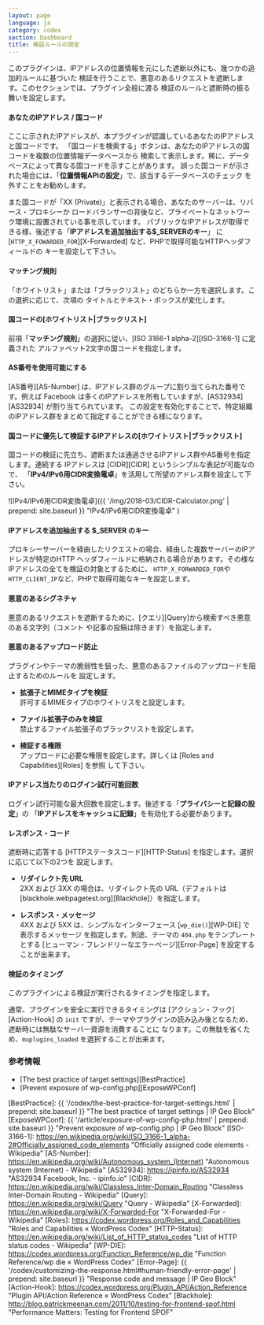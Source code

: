 ```yaml
---
layout: page
language: ja
category: codex
section: Dashboard
title: 検証ルールの設定
---
```


このプラグインは、IPアドレスの位置情報を元にした遮断以外にも、幾つかの追加的ルールに基づいた
検証を行うことで、悪意のあるリクエストを遮断します。このセクションでは、プラグイン全般に渡る
検証のルールと遮断時の振る舞いを設定します。

<!--more-->

#### あなたのIPアドレス / 国コード ####

ここに示されたIPアドレスが、本プラグインが認識しているあなたのIPアドレスと国コードです。
「国コードを検索する」ボタンは、あなたのIPアドレスの国コードを複数の位置情報データベースから
検索して表示します。稀に、データベースによって異なる国コードを示すことがあります。
誤った国コードが示された場合には、「**位置情報APIの設定**」で、該当するデータベースのチェック
を外すことをお勧めします。

また国コードが「XX (Private)」と表示される場合、あなたのサーバーは、リバース・プロキシーか
ロードバランサーの背後など、プライベートなネットワーク環境に設置されている事を示しています。
パブリックなIPアドレスが取得できる様、後述する「**IPアドレスを追加抽出する$_SERVERのキー**」
に [`HTTP_X_FOWARDED_FOR`][X-Forwarded] など、PHPで取得可能なHTTPヘッダフィールドの
キーを設定して下さい。

#### マッチング規則 ####

「ホワイトリスト」または「ブラックリスト」のどちらか一方を選択します。この選択に応じて、次項の
タイトルとテキスト・ボックスが変化します。

#### 国コードの[ホワイトリスト|ブラックリスト] ####

前項「**マッチング規則**」の選択に従い、[ISO 3166-1 alpha-2][ISO-3166-1] に定義された
アルファベット2文字の国コードを指定します。

#### AS番号を使用可能にする ####

[AS番号][AS-Number] は、IPアドレス群のグループに割り当てられた番号です。例えば Facebook 
は多くのIPアドレスを所有していますが、[AS32934][AS32934] が割り当てられています。
この設定を有効化することで、特定組織のIPアドレス群をまとめて指定することができる様になります。

#### 国コードに優先して検証するIPアドレスの[ホワイトリスト|ブラックリスト] ####

国コードの検証に先立ち、遮断または通過させるIPアドレス群やAS番号を指定します。連続する
IPアドレスは [CIDR][CIDR] というシンプルな表記が可能なので、
「**IPv4/IPv6用CIDR変換電卓**」を活用して所望のアドレス群を設定して下さい。

![IPv4/IPv6用CIDR変換電卓]({{ '/img/2018-03/CIDR-Calculator.png' | prepend: site.baseurl }}
 "IPv4/IPv6用CIDR変換電卓"
)

#### IPアドレスを追加抽出する $_SERVER のキー ####

プロキシーサーバーを経由したリクエストの場合、経由した複数サーバーのIPアドレスが特定のHTTP
ヘッダフィールドに格納される場合があります。その様なIPアドレスの全てを検証の対象とするために、
`HTTP_X_FORWARDED_FOR`や`HTTP_CLIENT_IP`など、PHPで取得可能なキーを設定します。

#### 悪意のあるシグネチャ ####

悪意のあるリクエストを遮断するために、[クエリ][Query]から検索すべき悪意のある文字列（コメント
や記事の投稿は除きます）を指定します。

#### 悪意のあるアップロード防止 ####

プラグインやテーマの脆弱性を狙った、悪意のあるファイルのアップロードを阻止するためのルールを
設定します。

- **拡張子とMIMEタイプを検証**  
  許可するMIMEタイプのホワイトリスをと設定します。

- **ファイル拡張子のみを検証**  
  禁止するファイル拡張子のブラックリストを設定します。

- **検証する権限**  
  アップロードに必要な権限を設定します。詳しくは [Roles and Capabilities][Roles] を参照
  して下さい。

#### IPアドレス当たりのログイン試行可能回数 ####

ログイン試行可能な最大回数を設定します。後述する「**プライバシーと記録の設定**」の
「**IPアドレスをキャッシュに記録**」を有効化する必要があります。

#### レスポンス・コード ####

遮断時に応答する [HTTPステータスコード][HTTP-Status] を指定します。選択に応じて以下の2つを
設定します。

- **リダイレクト先 URL**  
  2XX および 3XX の場合は、リダイレクト先の URL（デフォルトは 
  [blackhole.webpagetest.org][Blackhole]）を指定します。

- **レスポンス・メッセージ**  
  4XX および 5XX は、シンプルなインターフェース [`wp_die()`][WP-DIE] で表示するメッセージ
  を指定します。別途、テーマの `404.php` をテンプレートとする 
  [ヒューマン・フレンドリーなエラーページ][Error-Page] を設定することが出来ます。

#### 検証のタイミング ####

このプラグインによる検証が実行されるタイミングを指定します。

通常、プラグインを安全に実行できるタイミングは [アクション・フック][Action-Hook] の `init`
ですが、テーマやプラグインの読み込み後となるため、遮断時には無駄なサーバー資源を消費することに
なります。この無駄を省くため、`muplugins_loaded` を選択することが出来ます。

### 参考情報 ###

- [The best practice of target settings][BestPractice]
- [Prevent exposure of wp-config.php][ExposeWPConf]

[IP-Geo-Block]: https://wordpress.org/plugins/ip-geo-block/ "WordPress › IP Geo Block « WordPress Plugins"
[BestPractice]: {{ '/codex/the-best-practice-for-target-settings.html' | prepend: site.baseurl }} "The best practice of target settings | IP Geo Block"
[ExposeWPConf]: {{ '/article/exposure-of-wp-config-php.html'           | prepend: site.baseurl }} "Prevent exposure of wp-config.php | IP Geo Block"
[ISO-3166-1]:   https://en.wikipedia.org/wiki/ISO_3166-1_alpha-2#Officially_assigned_code_elements "Officially assigned code elements - Wikipedia"
[AS-Number]:    https://en.wikipedia.org/wiki/Autonomous_system_(Internet) "Autonomous system (Internet) - Wikipedia"
[AS32934]:      https://ipinfo.io/AS32934 "AS32934 Facebook, Inc. - ipinfo.io"
[CIDR]:         https://en.wikipedia.org/wiki/Classless_Inter-Domain_Routing "Classless Inter-Domain Routing - Wikipedia"
[Query]:        https://en.wikipedia.org/wiki/Query "Query - Wikipedia"
[X-Forwarded]:  https://en.wikipedia.org/wiki/X-Forwarded-For "X-Forwarded-For - Wikipedia"
[Roles]:        https://codex.wordpress.org/Roles_and_Capabilities "Roles and Capabilities &laquo; WordPress Codex"
[HTTP-Status]:  https://en.wikipedia.org/wiki/List_of_HTTP_status_codes "List of HTTP status codes - Wikipedia"
[WP-DIE]:       https://codex.wordpress.org/Function_Reference/wp_die "Function Reference/wp die &laquo; WordPress Codex"
[Error-Page]:   {{ '/codex/customizing-the-response.html#human-friendly-error-page' | prepend: site.baseurl }} "Response code and message | IP Geo Block"
[Action-Hook]:  https://codex.wordpress.org/Plugin_API/Action_Reference "Plugin API/Action Reference &laquo; WordPress Codex"
[Blackhole]:    http://blog.patrickmeenan.com/2011/10/testing-for-frontend-spof.html "Performance Matters: Testing for Frontend SPOF"
